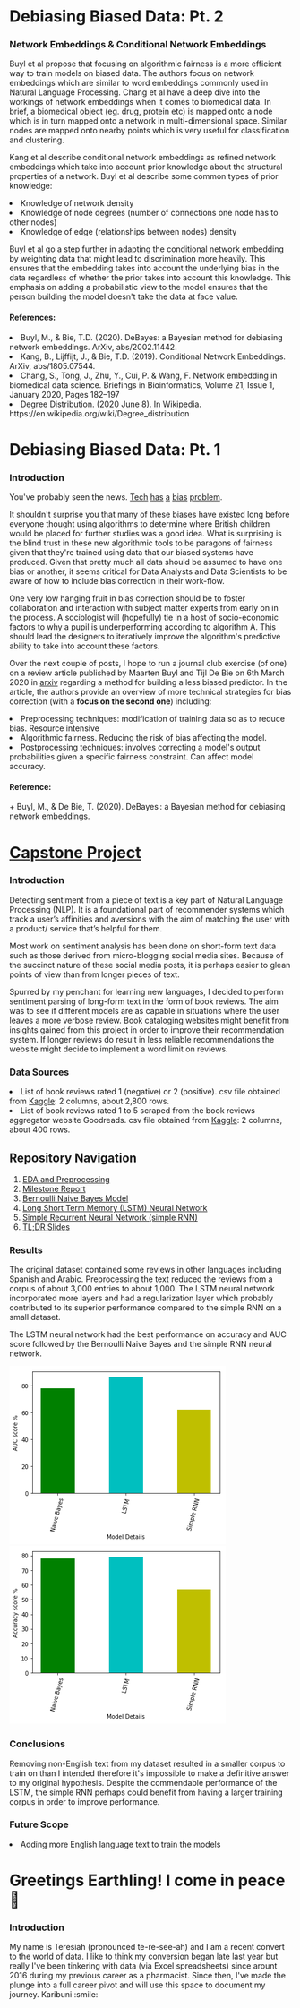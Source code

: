 # Debiasing Biased Data: Pt. 2

<h3> Network Embeddings & Conditional Network Embeddings </h3>
  Buyl et al propose that focusing on algorithmic fairness is a more efficient way to train models on biased data. The authors focus on network embeddings which are similar to word embeddings commonly used in Natural Language Processing. Chang et al have a deep dive into the workings of network embeddings when it comes to biomedical data. In brief, a biomedical object (eg. drug, protein etc) is mapped onto a node which is in turn mapped onto a network in multi-dimensional space. Similar nodes are mapped onto nearby points which is very useful for classification and clustering.
  
  
  Kang et al describe conditional network embeddings as refined network embeddings which take into account prior knowledge about the structural properties of a network. Buyl et al describe some common types of prior knowledge:

<li> Knowledge of network density </li>
<li> Knowledge of node degrees (number of connections one node has to other nodes)</li>
<li> Knowledge of edge (relationships between nodes) density </li>


  Buyl et al go a step further in adapting the conditional network embedding by weighting data that might lead to discrimination more heavily. This ensures that the embedding takes into account the underlying bias in the data regardless of whether the prior takes into account this knowledge. 
This emphasis on adding a probabilistic view to the model ensures that the person building the model doesn't take the data at face value. 


<h4> References: </h4>
<li> Buyl, M., & Bie, T.D. (2020). DeBayes: a Bayesian method for debiasing network embeddings. ArXiv, abs/2002.11442. </li>
<li> Kang, B., Lijffijt, J., & Bie, T.D. (2019). Conditional Network Embeddings. ArXiv, abs/1805.07544. </li>
<li> Chang, S., Tong, J., Zhu, Y., Cui, P. & Wang, F. Network embedding in biomedical data science. Briefings in Bioinformatics, Volume 21, Issue 1, January 2020, Pages 182–197 </li>
<li> Degree Distribution. (2020 June 8). In Wikipedia. https://en.wikipedia.org/wiki/Degree_distribution </li>



# Debiasing Biased Data: Pt. 1

<h3> Introduction </h3>
You've probably seen the news. <a href='https://edition.cnn.com/2020/08/23/tech/algorithms-bias-inequality-intl-gbr/index.html'>Tech</a> <a href='https://edition.cnn.com/2020/09/21/tech/twitter-racial-bias-preview/index.html'>has</a> <a href='https://www.nytimes.com/2019/11/15/technology/algorithmic-ai-bias.html'>a</a> <a href='https://www.wgu.edu/blog/women-tech-addressing-gender-bias2002.html'>bias</a> <a href='https://www.forbes.com/sites/marenbannon/2019/04/10/the-biggest-bias-in-tech-that-no-one-talks-about/'>problem</a>.

It shouldn't surprise you that many of these biases have existed long before everyone thought using algorithms to determine where British children would be placed for further studies was a good idea. What is surprising is the blind trust in these new algorithmic tools to be paragons of fairness given that they're trained using data that our biased systems have produced. Given that pretty much all data should be assumed to have one bias or another, it seems critical for Data Analysts and Data Scientists to be aware of how to include bias correction in their work-flow. 

One very low hanging fruit in bias correction should be to foster collaboration and interaction with subject matter experts from early on in the process. A sociologist will (hopefully) tie in a host of socio-economic factors to why a pupil is underperforming according to algorithm A. This should lead the designers to iteratively improve the algorithm's predictive ability to take into account these factors.

Over the next couple of posts, I hope to run a journal club exercise (of one) on a review article published by Maarten Buyl and Tijl De Bie on 6th March 2020 in <a href='https://arxiv.org/pdf/2002.11442.pdf'>arxiv</a> regarding a method for building a less biased predictor. In the article, the authors provide an overview of more technical strategies for bias correction (with a **focus on the second one**) including: 
<li> Preprocessing techniques: modification of training data so as to reduce bias. Resource intensive </li>
<li> Algorithmic fairness.  Reducing the risk of bias affecting the model.</li>
<li> Postprocessing techniques: involves correcting a model's output probabilities given a specific fairness constraint. Can affect model accuracy. </li>

<h4> Reference: </h4>
+  Buyl, M., & De Bie, T. (2020). DeBayes : a Bayesian method for debiasing network embeddings.


# <a href='https://github.com/1njiku/SB-Capstone2/blob/master/Project-Proposal%20.pdf'>Capstone Project</a>

<h3> Introduction </h3>
  Detecting sentiment from a piece of text is a key part of Natural Language Processing (NLP). It is a foundational part of recommender systems which track a user’s affinities and aversions with the aim of matching the user with a product/ service that’s helpful for them.
  
  Most work on sentiment analysis has been done on short-form text data such as those derived from micro-blogging social media sites. Because of the succinct nature of these social media posts, it is perhaps easier to glean points of view than from longer pieces of text. 
  
  Spurred by my penchant for learning new languages, I decided to perform sentiment parsing of long-form text in the form of book reviews. The aim was to see if different models are as capable in situations where the user leaves a more verbose review. Book cataloging websites might benefit from insights gained from this project in order to improve their recommendation system. If longer reviews do result in less reliable recommendations the website might decide to implement a word limit on reviews.

<h3> Data Sources </h3>
<li>List of book reviews rated 1 (negative) or 2 (positive). csv file obtained from <a href='https://www.kaggle.com/rakeshkakati/book-reviews'>Kaggle</a>: 2 columns, about 2,800 rows.</li>
<li>List of book reviews rated 1 to 5 scraped from the book reviews aggregator website Goodreads. csv file obtained from <a href='https://www.kaggle.com/san089/goodreads-dataset
'>Kaggle</a>: 2 columns, about 400 rows.</li>

<h2> Repository Navigation </h2>
<ol>
  <li><a href='https://github.com/1njiku/SB-Capstone2/blob/master/a.EDA_Preprocessing.ipynb'>EDA and Preprocessing</a></li>
  <li><a href='https://github.com/1njiku/SB-Capstone2/blob/master/Capstone%202%20Milestone%20Report%20.pdf'>Milestone Report</a></li>
  <li><a href='https://github.com/1njiku/SB-Capstone2/blob/master/b.%20Bernoulli_Naive_Bayes.ipynb'>Bernoulli Naive Bayes Model</a></li>
  <li><a href='https://github.com/1njiku/SB-Capstone2/blob/master/c.LSTM.ipynb'>Long Short Term Memory (LSTM) Neural Network</a></li>
  <li><a href='https://github.com/1njiku/SB-Capstone2/blob/master/d.RNN.ipynb'>Simple Recurrent Neural Network (simple RNN)</a></li>
  <li><a href='https://github.com/1njiku/SB-Capstone2/blob/master/Capstone%202%20Slides%20.pdf'>TL;DR Slides</a></li>
</ol>

<h3> Results </h3>
The original dataset contained some reviews in other languages including Spanish and Arabic. Preprocessing the text reduced the reviews from a corpus of about 3,000 entries to about 1,000. The LSTM neural network incorporated more layers and had a regularization layer which probably contributed to its superior performance compared to the simple RNN on a small dataset.

The LSTM neural network had the best performance on accuracy and AUC score followed by the Bernoulli Naive Bayes and the simple RNN neural network. 


![](https://github.com/1njiku/1njiku.github.io/blob/master/images/AUC_comp_models.png)
![](https://github.com/1njiku/1njiku.github.io/blob/master/images/accuracy_comp_models.png)


<h3> Conclusions </h3>
Removing non-English text from my dataset resulted in a smaller corpus to train on than I intended therefore it's impossible to make a definitive answer to my original hypothesis. Despite the commendable performance of the LSTM, the simple RNN perhaps could benefit from having a larger training corpus in order to improve performance. 

<h3>Future Scope </h3>
<li> Adding more English language text to train the models</li>



# Greetings Earthling! I come in peace :space_invader:
<h3> Introduction </h3>
My name is Teresiah (pronounced te-re-see-ah) and I am a recent convert to the world of data. I like to think my conversion began late last year but really I've been tinkering with data (via Excel spreadsheets) since arount 2016 during my previous career as a pharmacist. Since then, I've made the plunge into a full career pivot and will use this space to document my journey. 
  Karibuni :smile:
